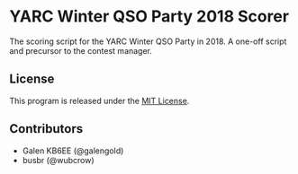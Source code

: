 # YARC Winter QSO Party 2018 Scorer

The scoring script for the YARC Winter QSO Party in 2018.
A one-off script and precursor to the contest manager.

## License

This program is released under the [MIT License](LICENSE).

## Contributors

- Galen KB6EE (@galengold)
- busbr (@wubcrow)

